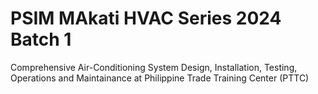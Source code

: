 # PSIM MAkati HVAC Series 2024 Batch 1 

Comprehensive Air-Conditioning System Design, Installation, Testing, Operations and Maintainance at Philippine Trade Training Center (PTTC)
